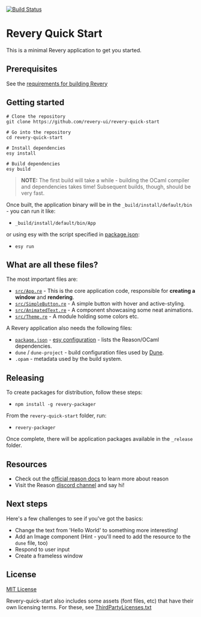 [![Build Status](https://dev.azure.com/revery-ui/revery/_apis/build/status/revery-ui.revery-quick-start?branchName=master)](https://dev.azure.com/revery-ui/revery/_build/latest?definitionId=4?branchName=master)

# Revery Quick Start

This is a minimal Revery application to get you started.

## Prerequisites

See the [requirements for building Revery](https://github.com/revery-ui/revery/wiki/Building-&-Installing)

## Getting started

```
# Clone the repository
git clone https://github.com/revery-ui/revery-quick-start

# Go into the repository
cd revery-quick-start

# Install dependencies
esy install

# Build dependencies
esy build
```

> **NOTE:** The first build will take a while - building the OCaml compiler and dependencies takes time! Subsequent builds, though, should be very fast.

Once built, the application binary will be in the `_build/install/default/bin` - you can run it like:

- `_build/install/default/bin/App`

or using esy with the script specified in [package.json](package.json):

- `esy run`

## What are all these files?

The most important files are:

- [`src/App.re`](./src/App.re) - This is the core application code, responsible for **creating a window** and **rendering**.
- [`src/SimpleButton.re`](./src/SimpleButton.re) - A simple button with hover and active-styling.
- [`src/AnimatedText.re`](./src/AnimatedText.re) - A component showcasing some neat animations.
- [`src/Theme.re`](./src/Theme.re) - A module holding some colors etc.

A Revery application also needs the following files:

- [`package.json`](package.json) - [esy configuration](https://esy.sh/docs/en/configuration.html) - lists the Reason/OCaml dependencies.
- `dune` / `dune-project` - build configuration files used by [Dune](https://dune.readthedocs.io/en/latest/).
- `.opam` - metadata used by the build system.

## Releasing

To create packages for distribution, follow these steps:

- `npm install -g revery-packager`

From the `revery-quick-start` folder, run:

- `revery-packager`

Once complete, there will be application packages available in the `_release` folder.

## Resources

- Check out the [official reason docs](https://reasonml.github.io/docs/en/what-and-why) to learn more about reason
- Visit the Reason [discord channel](https://discordapp.com/invite/reasonml) and say hi!

## Next steps

Here's a few challenges to see if you've got the basics:

- Change the text from 'Hello World' to something more interesting!
- Add an Image component (Hint - you'll need to add the resource to the `dune` file, too)
- Respond to user input
- Create a frameless window

## License

[MIT License](LICENSE)

Revery-quick-start also includes some assets (font files, etc) that have their own licensing terms. For these, see [ThirdPartyLicenses.txt](ThirdPartyLicenses.txt)

